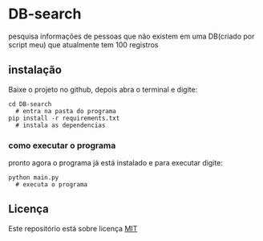 # DB-search
pesquisa informações de pessoas que não existem em uma DB(criado por script meu) que atualmente tem 100 registros

## instalação
Baixe o projeto no github, depois abra o terminal e digite:
```
cd DB-search
  # entra na pasta do programa
pip install -r requirements.txt
  # instala as dependencias
```
### como executar o programa 
pronto agora o programa já está instalado e para executar digite:
```
python main.py
  # executa o programa
```

## Licença
Este repositório está sobre licença [MIT](LICENSE)